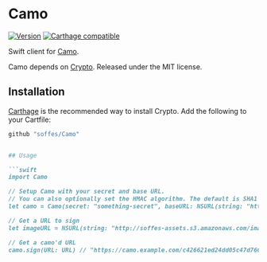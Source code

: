 # Camo

[![Version](https://img.shields.io/github/release/soffes/Camo.svg)](https://github.com/soffes/Camo/releases) [![Carthage compatible](https://img.shields.io/badge/Carthage-compatible-4BC51D.svg?style=flat)](https://github.com/Carthage/Carthage)

Swift client for [Camo](https://github.com/atmos/camo).

Camo depends on [Crypto](https://github.com/soffes/Crypto). Released under the MIT license.



## Installation

[Carthage](https://github.com/carthage/carthage) is the recommended way to install Crypto. Add the following to your Cartfile:

``` ruby
github "soffes/Camo"


## Usage

```swift
import Camo

// Setup Camo with your secret and base URL.
// You can also optionally set the HMAC algorithm. The default is SHA1
let camo = Camo(secret: "something-secret", baseURL: NSURL(string: "https://camo.example.com/")!)

// Get a URL to sign
let imageURL = NSURL(string: "http://soffes-assets.s3.amazonaws.com/images/Sam-Soffes.jpg")!

// Get a camo'd URL
camo.sign(URL: URL) // "https://camo.example.com/c426621ed24dd05c47d766e5372de822c5601789?url=http://soffes-assets.s3.amazonaws.com/images/Sam-Soffes.jpg"
```
